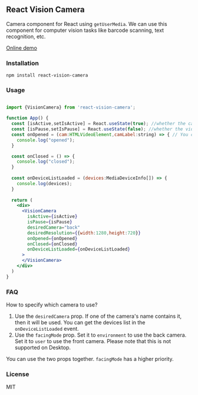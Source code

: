 
## React Vision Camera

Camera component for React using `getUserMedia`. We can use this component for computer vision tasks like barcode scanning, text recognition, etc.

[Online demo](https://shiny-naiad-b61af3.netlify.app/)

### Installation

```
npm install react-vision-camera
```

### Usage

```jsx

import {VisionCamera} from 'react-vision-camera';

function App() {
  const [isActive,setIsActive] = React.useState(true); //whether the camera is active
  const [isPause,setIsPause] = React.useState(false); //whether the video is paused
  const onOpened = (cam:HTMLVideoElement,camLabel:string) => { // You can access the video element in the onOpened event
    console.log("opened"); 
  }

  const onClosed = () => {
    console.log("closed");
  }
  
  const onDeviceListLoaded = (devices:MediaDeviceInfo[]) => {
    console.log(devices);
  }
  
  return (
    <div>
      <VisionCamera 
        isActive={isActive}
        isPause={isPause}
        desiredCamera="back"
        desiredResolution={{width:1280,height:720}}
        onOpened={onOpened}
        onClosed={onClosed}
        onDeviceListLoaded={onDeviceListLoaded}
      >
      </VisionCamera>
    </div>
  )
}

```

### FAQ

How to specify which camera to use?

1. Use the `desiredCamera` prop. If one of the camera's name contains it, then it will be used. You can get the devices list in the `onDeviceListLoaded` event.
2. Use the `facingMode` prop. Set it to `environment` to use the back camera. Set it to `user` to use the front camera. Please note that this is not supported on Desktop.

You can use the two props together. `facingMode` has a higher priority.

### License

MIT